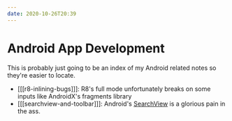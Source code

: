 ```yaml
---
date: 2020-10-26T20:39
---
```


# Android App Development

This is probably just going to be an index of my Android related notes so they're easier to locate.

- [[[r8-inlining-bugs]]]: R8's full mode unfortunately breaks on some inputs like AndroidX's fragments library
- [[[searchview-and-toolbar]]]: Android's [SearchView](https://developer.android.com/reference/kotlin/androidx/appcompat/widget/SearchView) is a glorious pain in the ass.
